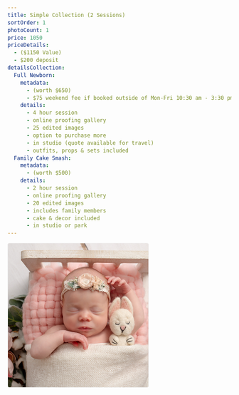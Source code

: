 ```yaml
---
title: Simple Collection (2 Sessions)
sortOrder: 1
photoCount: 1
price: 1050
priceDetails: 
  - ($1150 Value)
  - $200 deposit
detailsCollection:
  Full Newborn:
    metadata:
      - (worth $650)
      - $75 weekend fee if booked outside of Mon-Fri 10:30 am - 3:30 pm
    details:
      - 4 hour session
      - online proofing gallery
      - 25 edited images
      - option to purchase more
      - in studio (quote available for travel)
      - outfits, props & sets included
  Family Cake Smash:
    metadata:
      - (worth $500)
    details:
      - 2 hour session
      - online proofing gallery
      - 20 edited images 
      - includes family members
      - cake & decor included
      - in studio or park
---
```

![Baby In Crib](../../assets/babyInCrib.jpg)
